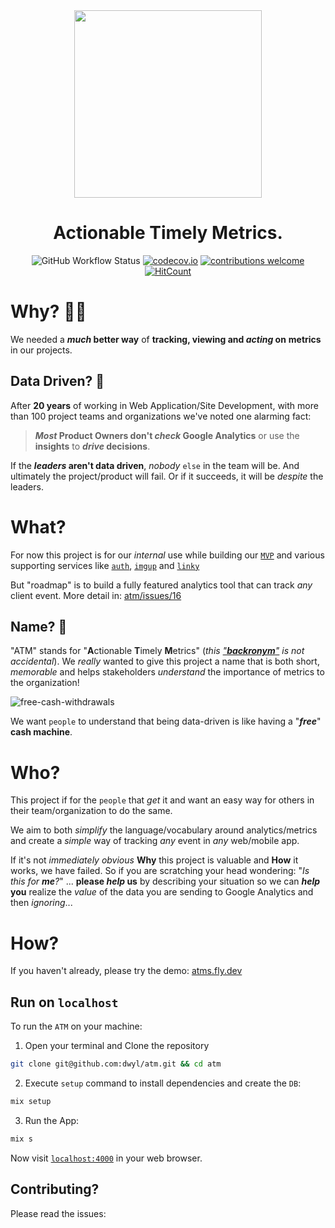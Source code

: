 <div align="center">
    <img src="https://github.com/dwyl/atm/assets/194400/1d71bfb3-1c55-46f0-8c0e-b72b725937bd" height="300">
    <h1><b>A</b>ctionable <b>T</b>imely <b>M</b>etrics.</h1>

![GitHub Workflow Status](https://img.shields.io/github/actions/workflow/status/dwyl/atm/ci.yml?label=build&style=flat-square&branch=main)
[![codecov.io](https://img.shields.io/codecov/c/github/dwyl/atm/main.svg?style=flat-square)](https://codecov.io/github/dwyl/atm?branch=main)
[![contributions welcome](https://img.shields.io/badge/contributions-welcome-brightgreen.svg?style=flat-square)](https://github.com/dwyl/atm/issues)
[![HitCount](https://hits.dwyl.com/dwyl/atm.svg?style=flat-square&show=unique)](https://hits.dwyl.com/dwyl/atm)

</div>

# Why? 🤷‍♀️

We needed a **_much_ better way**
of **tracking, viewing and _acting_ on**
**metrics** in our projects.

## Data Driven? 🙈

After **20 years** of working 
in Web Application/Site Development,
with more than 100 project teams and organizations
we've noted one alarming fact:

> **_Most_ Product Owners don't _check_ Google Analytics** 
or use the **insights** to **_drive_ decisions**. 

If the **_leaders_ aren't data driven**,
_nobody_ `else` in the team will be. 
And ultimately the project/product will fail.
Or if it succeeds, 
it will be _despite_ the leaders. 


# What?

For now this project 
is for our _internal_ use 
while building our 
[`MVP`](https://github.com/dwyl/mvp/) 
and various supporting services like 
[`auth`](https://github.com/dwyl/auth),
[`imgup`](https://github.com/dwyl/imgup)
and
[`linky`](https://github.com/dwyl/linky)

But "roadmap" is to build a fully featured analytics tool
that can track _any_ client event.
More detail in: 
[atm/issues/16](https://github.com/dwyl/atm/issues/16)



## Name? 🏧 

"ATM" stands for "**A**ctionable **T**imely **M**etrics" 
(_this 
["**backronym**"](https://en.wikipedia.org/wiki/Backronym) 
is not accidental_). 
We _really_ wanted to give this project a name 
that is both short, _memorable_ 
and helps stakeholders _understand_ 
the importance of metrics to the organization!

![free-cash-withdrawals](https://github.com/dwyl/atm/assets/194400/78fda825-5f71-4eed-8738-aef033829d7c)

We want `people` to understand that being data-driven
is like having a "**_free_**" **cash machine**.



# Who?

This project if for the `people`
that _get_ it
and want an easy way for others 
in their team/organization to do the same.

We aim to both
_simplify_ the language/vocabulary around analytics/metrics 
and create a _simple_ way 
of tracking _any_ event in _any_ web/mobile app. 

If it's not _immediately obvious_ **Why** this project 
is valuable and **How** it works, we have failed. 
So if you are scratching your head wondering: 
"_Is this for **me**?_" ... 
**please _help_ us** by describing your situation 
so we can **_help_ you** realize the _value_ 
of the data you are sending 
to Google Analytics 
and then _ignoring_... 

# How?

If you haven't already,
please try the demo: 
[atms.fly.dev](https://atms.fly.dev)


## Run on `localhost`

To run the `ATM` on your machine:

1. Open your terminal 
   and Clone the repository


```sh
git clone git@github.com:dwyl/atm.git && cd atm
```

2. Execute `setup` command to install dependencies and create the `DB`:
```sh
mix setup
``` 

3. Run the App: 
```sh
mix s
```

Now visit 
[`localhost:4000`](http://localhost:4000) 
in your web browser.

## Contributing?

Please read the issues:
